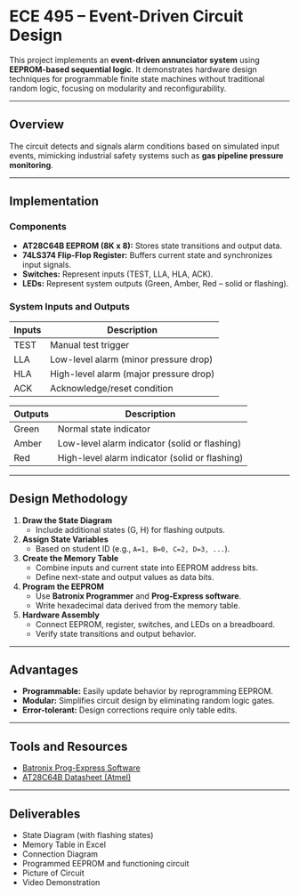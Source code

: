 # ECE 495 – Event-Driven Circuit Design

This project implements an **event-driven annunciator system** using **EEPROM-based sequential logic**. It demonstrates hardware design techniques for programmable finite state machines without traditional random logic, focusing on modularity and reconfigurability.

---

## Overview

The circuit detects and signals alarm conditions based on simulated input events, mimicking industrial safety systems such as **gas pipeline pressure monitoring**.

---

## Implementation

### Components
- **AT28C64B EEPROM (8K x 8):** Stores state transitions and output data.
- **74LS374 Flip-Flop Register:** Buffers current state and synchronizes input signals.
- **Switches:** Represent inputs (TEST, LLA, HLA, ACK).
- **LEDs:** Represent system outputs (Green, Amber, Red – solid or flashing).

### System Inputs and Outputs
| Inputs | Description |
|--------|--------------|
| TEST | Manual test trigger |
| LLA | Low-level alarm (minor pressure drop) |
| HLA | High-level alarm (major pressure drop) |
| ACK | Acknowledge/reset condition |

| Outputs | Description |
|----------|--------------|
| Green | Normal state indicator |
| Amber | Low-level alarm indicator (solid or flashing) |
| Red | High-level alarm indicator (solid or flashing) |

---

## Design Methodology

1. **Draw the State Diagram**  
   - Include additional states (G, H) for flashing outputs.
2. **Assign State Variables**  
   - Based on student ID (e.g., `A=1, B=0, C=2, D=3, ...`).
3. **Create the Memory Table**  
   - Combine inputs and current state into EEPROM address bits.
   - Define next-state and output values as data bits.
4. **Program the EEPROM**  
   - Use **Batronix Programmer** and **Prog-Express software**.
   - Write hexadecimal data derived from the memory table.
5. **Hardware Assembly**  
   - Connect EEPROM, register, switches, and LEDs on a breadboard.
   - Verify state transitions and output behavior.

---

## Advantages

- **Programmable:** Easily update behavior by reprogramming EEPROM.  
- **Modular:** Simplifies circuit design by eliminating random logic gates.  
- **Error-tolerant:** Design corrections require only table edits.  

---

## Tools and Resources

- [Batronix Prog-Express Software](https://www.batronix.com/shop/software/prog-express/index.html)  
- [AT28C64B Datasheet (Atmel)](https://ww1.microchip.com/downloads/en/DeviceDoc/doc0270.pdf)  

---

## Deliverables

- State Diagram (with flashing states)  
- Memory Table in Excel  
- Connection Diagram  
- Programmed EEPROM and functioning circuit
- Picture of Circuit
- Video Demonstration

